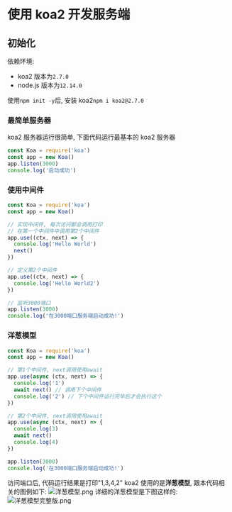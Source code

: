 # 使用 koa2 开发服务端

## 初始化

依赖环境:

- koa2 版本为`2.7.0`
- node.js 版本为`12.14.0`

使用`npm init -y`后, 安装 koa2`npm i koa2@2.7.0`

### 最简单服务器

koa2 服务器运行很简单, 下面代码运行最基本的 koa2 服务器

```js
const Koa = require('koa')
const app = new Koa()
app.listen(3000)
console.log('启动成功')
```

### 使用中间件

```js
const Koa = require('koa')
const app = new Koa()

// 实现中间件, 每次访问都会调用打印
// 在第一个中间件中调用第2个中间件
app.use((ctx, next) => {
  console.log('Hello World')
  next()
})

// 定义第2个中间件
app.use((ctx, next) => {
  console.log('Hello World2')
})

// 监听3000端口
app.listen(3000)
console.log('在3000端口服务端启动成功!')
```

### 洋葱模型

```js
const Koa = require('koa')
const app = new Koa()

// 第1个中间件, next调用使用await
app.use(async (ctx, next) => {
  console.log('1')
  await next() // 调用下个中间件
  console.log('2') // 下个中间件运行完毕后才会执行这个
})

// 第2个中间件, next调用使用await
app.use(async (ctx, next) => {
  console.log(3)
  await next()
  console.log(4)
})

app.listen(3000)
console.log('在3000端口服务端启动成功!')
```

访问端口后, 代码运行结果是打印"1,3,4,2"
koa2 使用的是**洋葱模型**, 跟本代码相关的图例如下:
![洋葱模型.png](https://s1.ax1x.com/2020/04/25/Js9myn.png)
详细的洋葱模型是下图这样的:
![洋葱模型完整版.png](https://s1.ax1x.com/2020/04/25/Js98W4.png)

